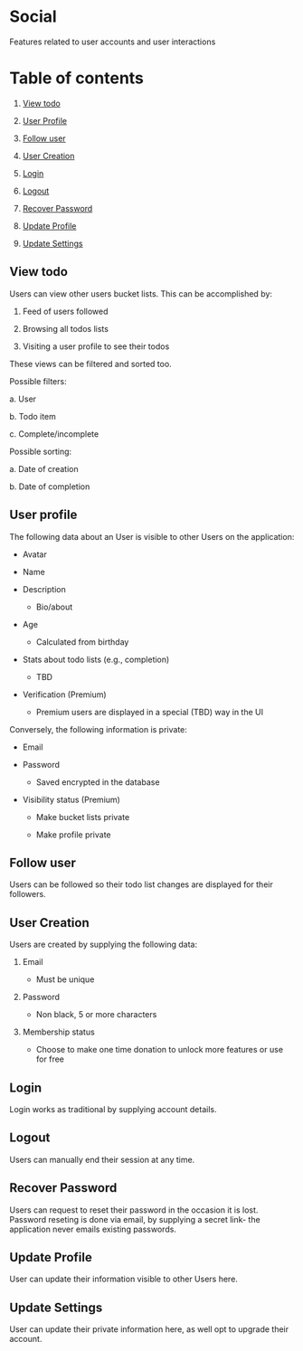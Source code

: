 # Social

Features related to user accounts and user interactions

# Table of contents

1. [View todo](#view-todo)

2. [User Profile](#user-profile)

3. [Follow user](#follow-user)

2. [User Creation](#user-creation)

3. [Login](#login)

4. [Logout](#logout)

5. [Recover Password](#recover-password)

6. [Update Profile](#update-profile)

7. [Update Settings](#update-settings)


## View todo

Users can view other users bucket lists. This can be accomplished by:

1. Feed of users followed

2. Browsing all todos lists

3. Visiting a user profile to see their todos

These views can be filtered and sorted too.

Possible filters:

a. User

b. Todo item

c. Complete/incomplete

Possible sorting:

a. Date of creation

b. Date of completion

## User profile

The following data about an User is visible to other Users on the application:

* Avatar

* Name

* Description

    * Bio/about

* Age

    * Calculated from birthday

* Stats about todo lists (e.g., completion)

    * TBD

* Verification (Premium)

    * Premium users are displayed in a special (TBD) way in the UI

Conversely, the following information is private:

* Email

* Password

    * Saved encrypted in the database

* Visibility status (Premium)

    * Make bucket lists private

    * Make profile private

## Follow user

Users can be followed so their todo list changes are displayed for their followers.

## User Creation

Users are created by supplying the following data:

1.  Email

    * Must be unique

2.  Password

    * Non black, 5 or more characters

3. Membership status

    * Choose to make one time donation to unlock more features or use for free

## Login

Login works as traditional by supplying account details.

## Logout

Users can manually end their session at any time.

## Recover Password

Users can request to reset their password in the occasion it is lost. Password reseting is done via email, by supplying a secret link- the application never emails existing passwords.

## Update Profile

User can update their information visible to other Users here.

## Update Settings

User can update their private information here, as well opt to upgrade their account.

